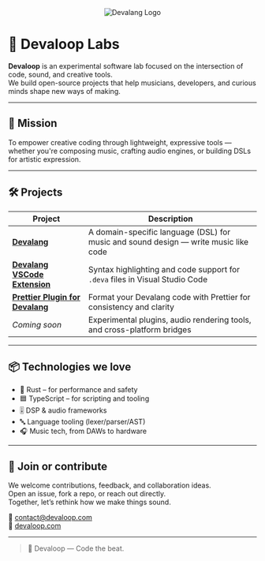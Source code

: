 <div align="center">
    <img src="https://firebasestorage.googleapis.com/v0/b/devaloop-labs.firebasestorage.app/o/devalang-teal-logo.svg?alt=media&token=d2a5705a-1eba-4b49-88e6-895a761fb7f7" alt="Devalang Logo">
</div>

# 🧠 Devaloop Labs

**Devaloop** is an experimental software lab focused on the intersection of code, sound, and creative tools.  
We build open-source projects that help musicians, developers, and curious minds shape new ways of making.

---

## 🎯 Mission

To empower creative coding through lightweight, expressive tools —  
whether you're composing music, crafting audio engines, or building DSLs for artistic expression.

---

## 🛠️ Projects

| Project | Description |
|---------|-------------|
| [**Devalang**](https://github.com/devaloop-labs/devalang) | A domain-specific language (DSL) for music and sound design — write music like code |
| [**Devalang VSCode Extension**](https://github.com/devaloop-labs/devalang-vscode) | Syntax highlighting and code support for `.deva` files in Visual Studio Code |
| [**Prettier Plugin for Devalang**](https://github.com/devaloop-labs/prettier-plugin-devalang) | Format your Devalang code with Prettier for consistency and clarity |
| *Coming soon* | Experimental plugins, audio rendering tools, and cross-platform bridges |

---

## 📦 Technologies we love

- 🦀 Rust – for performance and safety
- 🟦 TypeScript – for scripting and tooling
- 🎚️ DSP & audio frameworks
- 🔤 Language tooling (lexer/parser/AST)
- 🎧 Music tech, from DAWs to hardware

---

## 🤝 Join or contribute

We welcome contributions, feedback, and collaboration ideas.  
Open an issue, fork a repo, or reach out directly.  
Together, let’s rethink how we make things sound.

📧 contact@devaloop.com  
🔗 [devaloop.com](https://devaloop.com)

---

> 🦊 Devaloop — Code the beat.
